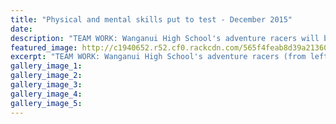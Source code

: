 ```yaml
---
title: "Physical and mental skills put to test - December 2015"
date: 
description: "TEAM WORK: Wanganui High School's adventure racers will be problem-solving on Great Barrier Island this weekend in the Get 2 Go national finals, Wanganui Chronicle article on 3/12/15..."
featured_image: http://c1940652.r52.cf0.rackcdn.com/565f4feab8d39a2136002ae2/Mixed-Adventure-racing-team-to-Gt-Barr-Is-for-Get-2-Go-Nat-finals-Chron-3.12.15.jpg
excerpt: "TEAM WORK: Wanganui High School's adventure racers (from left) Saskia Knight, Sarya Niutao, Levi Carroll, Lauryn Jeans, Kate Belsham (in boat), Connor Munro, Jimi Blinkhorne and Travis Bayler will be problem-solving on Great Barrier Island this weekend in the Get 2 Go national finals."
gallery_image_1: 
gallery_image_2: 
gallery_image_3: 
gallery_image_4: 
gallery_image_5: 
---
```

